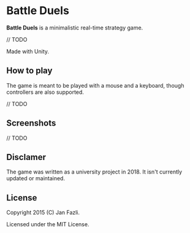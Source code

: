 # Battle Duels

**Battle Duels** is a minimalistic real-time strategy game.

// TODO

Made with Unity.

## How to play

The game is meant to be played with a mouse and a keyboard, though controllers are also supported.

// TODO

## Screenshots

// TODO

## Disclamer

The game was written as a university project in 2018. It isn't currently updated or maintained.

## License

Copyright 2015 (C) Jan Fazli.

Licensed under the MIT License.
